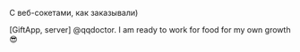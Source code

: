 С веб-сокетами, как заказывали)

[GiftApp, server] @qqdoctor. I am ready to work for food for my own growth 😎
